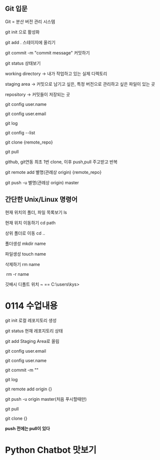 ## Git 입문

Git = 분산 버전 관리 시스템

git init 으로 활성화

git add . 스테이지에 올리기

git commit -m "commit message" 커밋하기

git status 상태보기

working directory -> 내가 작업하고 있는 실제 디렉토리

staging area -> 커밋으로 남기고 싶은, 특정 버전으로 관리하고 싶은 파일이 있는 곳

repository -> 커밋들이 저장되는 곳

git config user.name

git config user.email

git log

git config --list

git clone {remote_repo}

git pull

github, git연동 최초 1번 clone, 이후 push,pull 주고받고 반복

git remote add 별명(관례상 origin) {remote_repo}

git push -u 별명(관례상 origin) master

## 간단한 Unix/Linux 명령어

현재 위치의 폴더, 파일 목록보기 ls

현재 위치 이동하기 cd path

상위 폴더로 이동 cd ..

폴더생성 mkdir name

파일생성 touch name

삭제하기 rm name

​				rm -r name

깃배시 디폴트 위치 ~ == C:\users\kys>



# 0114 수업내용

git init 로컬 레포지토리 생성

git status 현재 레포지토리 상태

git add Staging Area로 올림

git config user.email

git config user.name

git commit -m ""

git log

git remote add origin {}

git push -u origin master(처음 푸시할때만)

git pull

git clone {}



**push 전에는 pull이 있다**



# Python Chatbot 맛보기

